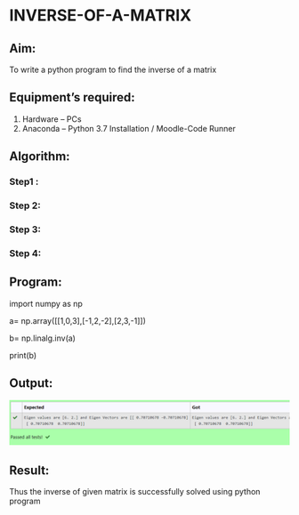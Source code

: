 # INVERSE-OF-A-MATRIX
## Aim:
To write a python program to find the inverse of a matrix
## Equipment’s required:
1. 	Hardware – PCs
2. 	Anaconda – Python 3.7 Installation / Moodle-Code Runner
## Algorithm:
### Step1 : 
### Step 2: 
### Step 3: 
### Step 4: 

## Program:
import numpy as np

a= np.array([[1,0,3],[-1,2,-2],[2,3,-1]])

b= np.linalg.inv(a)

print(b)
## Output:
![model](output.png)
## Result:
Thus the inverse of given matrix is successfully solved using python program

